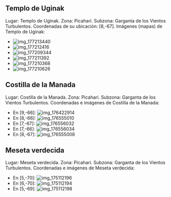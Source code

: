 ## Templo de Uginak
Lugar: Templo de Uginak.
Zona: Picahari.
Subzona: Garganta de los Vientos Turbulentos.
Coordenadas de su ubicación: [8,-67].
Imágenes (mapas) de Templo de Uginak:
- ![img_177213440](https://media.discordapp.net/attachments/1115311447145193482/1115339987177705533/177213440.jpg)
- ![img_177212416](https://media.discordapp.net/attachments/1115311447145193482/1115339984765980682/177212416.jpg)
- ![img_177209344](https://media.discordapp.net/attachments/1115311447145193482/1115339960648749158/177209344.jpg)
- ![img_177211392](https://media.discordapp.net/attachments/1115311447145193482/1115339965488971816/177211392.jpg)
- ![img_177210368](https://media.discordapp.net/attachments/1115311447145193482/1115339962162892960/177210368.jpg)
- ![img_177210626](https://media.discordapp.net/attachments/1115311447145193482/1115339963819630623/177210626.jpg)

## Costilla de la Manada
Lugar: Costilla de la Manada.
Zona: Picahari.
Subzona: Garganta de los Vientos Turbulentos.
Coordenadas e imágenes de Costilla de la Manada:
- En [9,-66]: ![img_176422914](https://media.discordapp.net/attachments/1115311447145193482/1115339781967192104/176422914.jpg)
- En [8,-66]: ![img_176555010](https://media.discordapp.net/attachments/1115311447145193482/1115339788824883290/176555010.jpg)
- En [7,-67]: ![img_176556032](https://media.discordapp.net/attachments/1115311447145193482/1115339791421161572/176556032.jpg)
- En [7,-66]: ![img_176556034](https://media.discordapp.net/attachments/1115311447145193482/1115339793572827347/176556034.jpg)
- En [8,-67]: ![img_176555008](https://media.discordapp.net/attachments/1115311447145193482/1115339787277189151/176555008.jpg)

## Meseta verdecida
Lugar: Meseta verdecida.
Zona: Picahari.
Subzona: Garganta de los Vientos Turbulentos.
Coordenadas e imágenes de Meseta verdecida:
- En [5,-70]: ![img_175112196](https://media.discordapp.net/attachments/1115311447145193482/1115339530417995897/175112196.jpg)
- En [6,-70]: ![img_175112194](https://media.discordapp.net/attachments/1115311447145193482/1115339528291487774/175112194.jpg)
- En [5,-69]: ![img_175112198](https://media.discordapp.net/attachments/1115311447145193482/1115339532271886336/175112198.jpg)